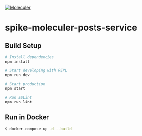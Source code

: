 [![Moleculer](https://img.shields.io/badge/Powered%20by-Moleculer-green.svg?colorB=0e83cd)](https://moleculer.services)

# spike-moleculer-posts-service

## Build Setup

``` bash
# Install dependencies
npm install

# Start developing with REPL
npm run dev

# Start production
npm start

# Run ESLint
npm run lint
```

## Run in Docker

```bash
$ docker-compose up -d --build
```
